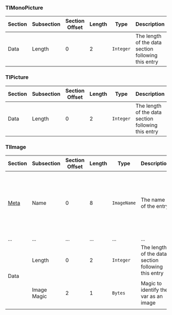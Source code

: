 ### TIMonoPicture
<table>
    <thead>
        <tr>
            <th>Section</th>
            <th>Subsection</th>
            <th>Section Offset</th>
            <th>Length</th>
            <th>Type</th>
            <th>Description</th>
            <th>Notes</th>
        </tr>
    </thead>
    <tbody>
        <tr>
            <td rowspan=1>Data</td>
            <td>Length</td>
            <td>0</td>
            <td>2</td>
            <td><code>Integer</code></td>
            <td>The length of the data section following this entry</td>
            <td>
                <ul>
                </ul>
            </td>
        </tr>
    </tbody>
</table>

### TIPicture
<table>
    <thead>
        <tr>
            <th>Section</th>
            <th>Subsection</th>
            <th>Section Offset</th>
            <th>Length</th>
            <th>Type</th>
            <th>Description</th>
            <th>Notes</th>
        </tr>
    </thead>
    <tbody>
        <tr>
            <td rowspan=1>Data</td>
            <td>Length</td>
            <td>0</td>
            <td>2</td>
            <td><code>Integer</code></td>
            <td>The length of the data section following this entry</td>
            <td>
                <ul>
                </ul>
            </td>
        </tr>
    </tbody>
</table>

### TIImage
<table>
    <thead>
        <tr>
            <th>Section</th>
            <th>Subsection</th>
            <th>Section Offset</th>
            <th>Length</th>
            <th>Type</th>
            <th>Description</th>
            <th>Notes</th>
        </tr>
    </thead>
    <tbody>
        <tr>
            <td><a href=Var-Files#TIEntry>Meta</a></td>
            <td>Name</td>
            <td>0</td>
            <td>8</td>
            <td><code>ImageName</code></td>
            <td>The name of the entry</td>
            <td>
                <ul>
                    <li>Must be one of the image names: Image1 - Image0
                </ul>
            </td>
        </tr>
        <tr>
            <td>...</td>
            <td>...</td>
            <td>...</td>
            <td>...</td>
            <td>...</td>
            <td>...</td>
            <td>...</td>
        </tr>
        <tr>
            <td rowspan=2>Data</td>
            <td>Length</td>
            <td>0</td>
            <td>2</td>
            <td><code>Integer</code></td>
            <td>The length of the data section following this entry</td>
            <td>
                <ul>
                </ul>
            </td>
        </tr>
        <tr>
            <td>Image Magic</td>
            <td>2</td>
            <td>1</td>
            <td><code>Bytes</code></td>
            <td>Magic to identify the var as an image</td>
            <td>
                <ul>
                    <li>Always set to 0x81
                </ul>
            </td>
        </tr>
    </tbody>
</table>

